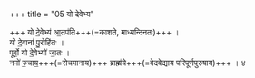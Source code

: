 +++
title = "05 यो देवेभ्य"

+++
यो दे॒वेभ्य॑ आ॒तप॑ति+++(=काशते, माध्यन्दिनतः)+++ ।  
यो दे॒वानां॑ पु॒रोहि॑तः ।  
पूर्वो॒ यो दे॒वेभ्यो॑ जा॒तः ।  
नमो॑ रु॒चाय॒+++(=रोचमानाय)+++ ब्राह्म॑ये+++(=वेदवेद्याय परिपूर्णपुरुषाय)+++ । ४